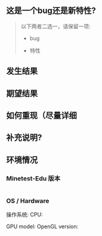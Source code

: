 ## 这是一个bug还是新特性?

> 以下两者二选一，请保留一项:
>
> - bug
>
> - 特性


## 发生结果

## 期望结果

## 如何重现（尽量详细

## 补充说明?

## 环境情况

### Minetest-Edu 版本
<!--
将版本号复制到下面的引号之间.
你可以在终端输入 `minetest --version` 显示版本号.
-->
```

```

### OS / Hardware

<!-- General information about your hardware and operating system -->
操作系统:
CPU:

<!-- For graphical issues only -->
GPU model:
OpenGL version:
